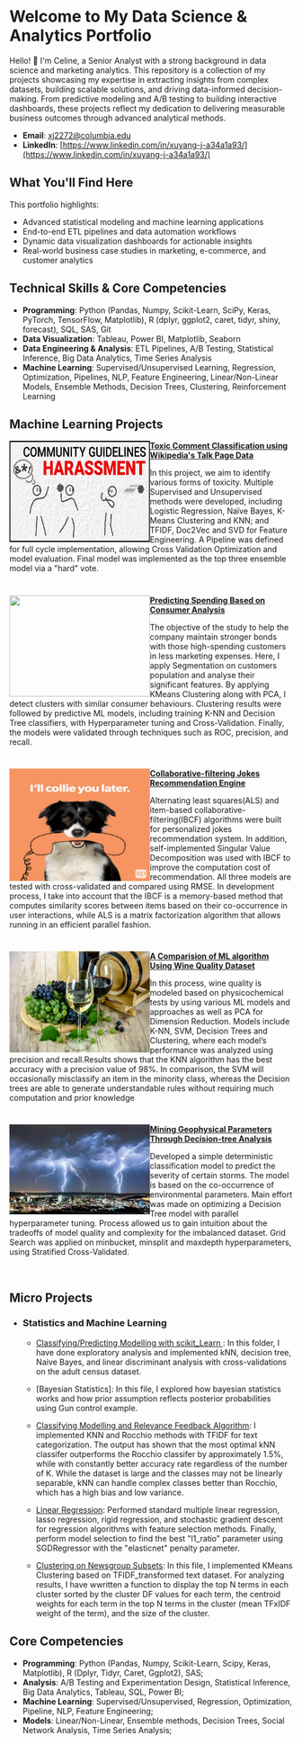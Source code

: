 # Welcome to My Data Science & Analytics Portfolio

Hello! 👋 I'm Celine, a Senior Analyst with a strong background in data science and marketing analytics. This repository is a collection of my projects showcasing my expertise in extracting insights from complex datasets, building scalable solutions, and driving data-informed decision-making. From predictive modeling and A/B testing to building interactive dashboards, these projects reflect my dedication to delivering measurable business outcomes through advanced analytical methods.

- **Email**: [xj2272@columbia.edu](xj2272@columbia.edu)
- **LinkedIn**: [https://www.linkedin.com/in/xuyang-j-a34a1a93/](https://www.linkedin.com/in/xuyang-j-a34a1a93/)

## What You'll Find Here
This portfolio highlights:
- Advanced statistical modeling and machine learning applications
- End-to-end ETL pipelines and data automation workflows
- Dynamic data visualization dashboards for actionable insights
- Real-world business case studies in marketing, e-commerce, and customer analytics

## Technical Skills & Core Competencies
- **Programming**: Python (Pandas, Numpy, Scikit-Learn, SciPy, Keras, PyTorch, TensorFlow, Matplotlib), R (dplyr, ggplot2, caret, tidyr, shiny, forecast), SQL, SAS, Git
- **Data Visualization**: Tableau, Power BI, Matplotlib, Seaborn
- **Data Engineering & Analysis**: ETL Pipelines, A/B Testing, Statistical Inference, Big Data Analytics, Time Series Analysis
- **Machine Learning**: Supervised/Unsupervised Learning, Regression, Optimization, Pipelines, NLP, Feature Engineering, Linear/Non-Linear Models, Ensemble Methods, Decision Trees, Clustering, Reinforcement Learning

## Machine Learning Projects

<img align="left" width="250" height="180" src="https://github.com/Celinejxy/Porforlio_data_science/blob/main/Images/toxic_comm.jpeg"> **[Toxic Comment Classification using Wikipedia's Talk Page Data](https://github.com/jjbocek/ToxicApp.git)**

In this project, we aim to identify various forms of toxicity.  Multiple Supervised and Unsupervised methods were developed, including Logistic Regression, Naïve Bayes, K-Means Clustering and KNN; and TFIDF, Doc2Vec and SVD for Feature Engineering. A Pipeline was defined for full cycle implementation, allowing Cross Validation Optimization and model evaluation. Final model was implemented as the top three ensemble model via a "hard" vote.


#

<img align="left" width="250" height="180" src="https://github.com/archd3sai/Portfolio/blob/master/Images/instacart.jpeg"> **[Predicting Spending Based on Consumer Analysis](https://github.com/Celinejxy/Predicting-Consumer-Spending.git)**

The objective of the study to help the company maintain stronger bonds with those high-spending customers in less marketing expenses. Here, I apply Segmentation on customers population and analyse their significant features. By applying KMeans Clustering along with PCA, I detect clusters with similar consumer behaviours. Clustering results were followed by predictive ML models, including training K-NN and Decision Tree classifiers, with Hyperparameter tuning and Cross-Validation. Finally, the models were validated through techniques such as ROC, precision, and recall.



#

<img align="left" width="250" height="200" src="https://github.com/Celinejxy/Porforlio_data_science/blob/main/Images/dog-puns-collie-you-later.jpg"> **[Collaborative-filtering Jokes Recommendation Engine](https://github.com/Celinejxy/JESTER-DS)**

Alternating least squares(ALS) and item-based collaborative-filtering(IBCF) algorithms were built for personalized jokes recommendation system. In addition, self-implemented Singular Value Decomposition was used with IBCF to improve the computation cost of recommendation. All three models are tested with cross-validated and compared using RMSE. In development process, I take into account that the IBCF is a memory-based method that computes similarity scores between items based on their co-occurrence in user interactions, while ALS is a matrix factorization algorithm that allows running in an efficient parallel fashion.

#

<img align="left" width="250" height="180" src="Images/wine.jpg"> **[A Comparision of ML algorithm Using Wine Quality Dataset ](wine_quality)**

In this process, wine quality is modeled based on physicochemical tests by using various ML models and approaches as well as PCA for Dimension Reduction. 
Models include K-NN, SVM, Decision Trees and Clustering, where each model’s performance was analyzed using precision and recall.Results shows that the KNN algorithm has the best accuracy with a precision value of 98%. In comparison, the SVM will occasionally misclassify an item in the minority class, whereas the Decision trees are able to generate understandable rules without requiring much computation and prior knowledge

#

<img align="left" width="250" height="160" src="https://github.com/Celinejxy/Porforlio_data_science/blob/main/Images/storm.jpeg"> **[Mining Geophysical Parameters Through Decision-tree Analysis](storm_ds)**

Developed a simple deterministic classification model to predict the severity of certain storms. The model is based on the co-occurrence of environmental parameters. Main effort was made on optimizing a Decision Tree model with parallel hyperparameter tuning. Process allowed us to gain intuition about the tradeoffs of model quality and complexity for the imbalanced dataset. Grid Search was applied on minbucket, minsplit and maxdepth hyperparameters, using Stratified Cross-Validated.

<br />

## Micro Projects
- ### Statistics and Machine Learning
    - [Classifying/Predicting Modelling with scikit_Learn ](Classification) : In this folder, I have done exploratory analysis and implemented kNN, decision tree, Naive Bayes, and linear discriminant analysis with cross-validations on the adult census dataset. 

    - [Bayesian Statistics]: In this file, I explored how bayesian statistics works and how prior assumption reflects posterior probabilities using Gun control example. 

    - [Classifying Modelling and Relevance Feedback Algorithm](https://github.com/Celinejxy/kNN_Rocchio_NewsGroups.git): I implemented KNN and Rocchio methods with TFIDF for text categorization. The output has shown that the most optimal kNN classifer outperforms the Rocchio classifer by approximately 1.5%, while with constantly better accuracy rate regardless of the number of K. While the dataset is large and the classes may not be linearly separable, kNN can handle complex classes better than Rocchio, which has a high bias and low variance.

    - [Linear Regression](linear_regression): Performed standard multiple linear regression, lasso regression, rigid regression, and stochastic gradient descent for regression algorithms with feature selection methods. Finally, perform model selection to find the best "l1_ratio" parameter using SGDRegressor with  the "elasticnet" penalty parameter. 

    - [Clustering on Newsgroup Subsets](KMeans_Newsgroup_subset): In this file, I implemented KMeans Clustering based on TFIDF_transformed text dataset. For analyzing results, I have wwritten a function to display the top N terms in each cluster sorted by the cluster DF values for each term, the centroid weights for each term in the top N terms in the cluster (mean TFxIDF weight of the term), and the size of the cluster.
 
## Core Competencies

- **Programming**: Python (Pandas, Numpy, Scikit-Learn, Scipy, Keras, Matplotlib), R (Dplyr, Tidyr, Caret, Ggplot2), SAS;
- **Analysis**: A/B Testing and Experimentation Design, Statistical Inference, Big Data Analytics, Tableau, SQL, Power BI;
- **Machine Learning**: Supervised/Unsupervised, Regression, Optimization, Pipeline, NLP, Feature Engineering;
- **Models**: Linear/Non-Linear, Ensemble methods, Decision Trees, Social Network Analysis, Time Series Analysis;



